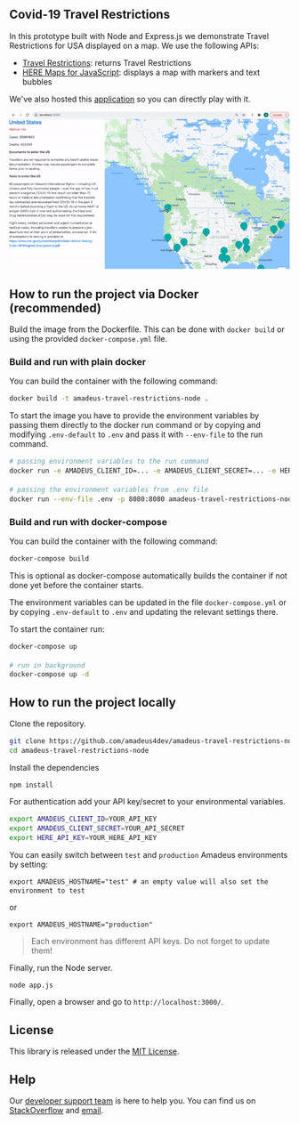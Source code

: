 ## Covid-19 Travel Restrictions 

In this prototype built with Node and Express.js we demonstrate Travel Restrictions for USA displayed on a map. We use the following APIs: 
- [Travel Restrictions](https://developers.amadeus.com/self-service/category/covid-19-and-travel-safety/api-doc/travel-restrictions): returns Travel Restrictions
- [HERE Maps for JavaScript](https://developer.here.com/): displays a map with markers and text bubbles

We've also hosted this [application](https://amadeus-travel-restrictions.herokuapp.com/) so you can directly play with it.

![title](public/demo.gif)

## How to run the project via Docker (recommended)

Build the image from the Dockerfile. This can be done with `docker build` or using the provided `docker-compose.yml` file.

### Build and run with plain docker

You can build the container with the following command:

```sh
docker build -t amadeus-travel-restrictions-node .
```

To start the image you have to provide the environment variables by passing them directly to the docker run command or by copying and modifying `.env-default` to `.env` and pass it with `--env-file` to the run command.

```sh
# passing environment variables to the run command
docker run -e AMADEUS_CLIENT_ID=... -e AMADEUS_CLIENT_SECRET=... -e HERE_API_KEY=... -p 8080:8080 amadeus-travel-restrictions-node

# passing the environment variables from .env file
docker run --env-file .env -p 8080:8080 amadeus-travel-restrictions-node
```

### Build and run with docker-compose

You can build the container with the following command:

```sh
docker-compose build
```

This is optional as docker-compose automatically builds the container if not done yet before the container starts.

The environment variables can be updated in the file `docker-compose.yml` or by copying `.env-default` to `.env` and updating the relevant settings there.

To start the container run:
```sh
docker-compose up

# run in background
docker-compose up -d
```


## How to run the project locally

Clone the repository.

```sh
git clone https://github.com/amadeus4dev/amadeus-travel-restrictions-node.git
cd amadeus-travel-restrictions-node
```

Install the dependencies

```
npm install
```

For authentication add your API key/secret to your environmental variables.

```sh
export AMADEUS_CLIENT_ID=YOUR_API_KEY
export AMADEUS_CLIENT_SECRET=YOUR_API_SECRET
export HERE_API_KEY=YOUR_HERE_API_KEY
```

You can easily switch between `test` and `production` Amadeus environments by setting:

```
export AMADEUS_HOSTNAME="test" # an empty value will also set the environment to test
```

or

```
export AMADEUS_HOSTNAME="production"
```

> Each environment has different API keys. Do not forget to update them!

Finally, run the Node server.

```sh
node app.js
```

Finally, open a browser and go to `http://localhost:3000/`.

## License

This library is released under the [MIT License](LICENSE).

## Help

Our [developer support team](https://developers.amadeus.com/support) is here
to help you. You can find us on
[StackOverflow](https://stackoverflow.com/questions/tagged/amadeus) and
[email](mailto:developers@amadeus.com).
